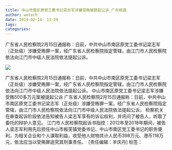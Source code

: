 ```yaml
---
title: 中山市南区原党工委书记梁志军涉嫌受贿被提起公诉_广东频道
author: wetech
date: 2019-02-16- 13:29
tags: 
categories: 
---
```

广东省人民检察院2月15日通报称：日前，中共中山市南区原党工委书记梁志军（正处级）涉嫌受贿罪一案，经广东省人民检察院指定管辖，由江门市人民检察院依法向江门市中级人民法院依法提起公诉。
<!-- more -->
                
<img align="center" border="0" src="http://p2.ifengimg.com/a/2016/0810/204c433878d5cf9size1_w16_h16.png" />
                
                
            
广东省人民检察院2月15日通报称：日前，中共中山市南区原党工委书记梁志军（正处级）涉嫌受贿罪一案，经广东省人民检察院指定管辖，由江门市人民检察院依法向江门市中级人民法院依法提起公诉。
中山市南区原党工委书记梁志军涉嫌受贿500多万元案被提起公诉
广东省人民检察院2月15日通报称：日前，中共中山市南区原党工委书记梁志军（正处级）涉嫌受贿罪一案，经广东省人民检察院指定管辖，由江门市人民检察院依法向江门市中级人民法院依法提起公诉。
检察机关在审查起诉阶段依法告知被告人梁志军享有的诉讼权利，并讯问了被告人，听取了委托的辩护人意见。
江门市人民检察院起诉书指控：2012年至2018年期间，被告人梁志军利用先后担任中山市板芙镇党委书记、中山市南区党工委书记的职务便利，为相关企业和个人谋取利益，收受他人财物共计人民币398万元、港币118万元，依法应当以受贿罪追究其刑事责任。 
[责任编辑：羊庆丹]
标签：
 
             
